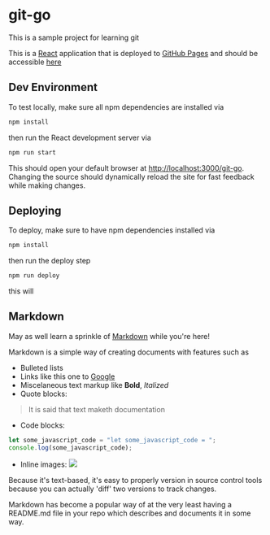 # git-go

This is a sample project for learning git

This is a [React](https://reactjs.org/) application that is deployed to [GitHub Pages](https://pages.github.com/) and should be accessible [here](https://Zulu-Inuoe.github.io/git-go)

## Dev Environment
To test locally, make sure all npm dependencies are installed via
```sh
npm install
```
then run the React development server via
```sh
npm run start
```

This should open your default browser at [http://localhost:3000/git-go](http://localhost:3000/git-go). Changing the source should dynamically reload the site for fast feedback while making changes.

## Deploying
To deploy, make sure to have npm dependencies installed via
```sh
npm install
```
then run the deploy step
```sh
npm run deploy
```
this will 

## Markdown
May as well learn a sprinkle of [Markdown](https://www.markdownguide.org/cheat-sheet/) while you're here!

Markdown is a simple way of creating documents with features such as
- Bulleted lists
- Links like this one to [Google](https://www.google.com/)
- Miscelaneous text markup like **Bold**, *Italized*
- Quote blocks:
> It is said that text maketh documentation
- Code blocks:
```js
let some_javascript_code = "let some_javascript_code = ";
console.log(some_javascript_code);
```
- Inline images: ![](https://secure.meetupstatic.com/photos/event/c/0/c/5/600_489229349.jpeg)

Because it's text-based, it's easy to properly version in source control tools because you can actually 'diff' two versions to track changes.

Markdown has become a popular way of at the very least having a README.md file in your repo which describes and documents it in some way.

